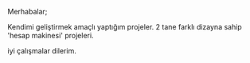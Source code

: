 Merhabalar;

Kendimi geliştirmek amaçlı yaptığım projeler. 2 tane farklı dizayna sahip 'hesap makinesi' projeleri.

iyi çalışmalar dilerim.
